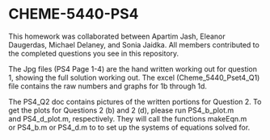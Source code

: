 # CHEME-5440-PS4


This homework was collaborated between Apartim Jash, Eleanor Daugerdas, Michael Delaney, and Sonia Jaidka. 
All members contributed to the completed questions you see in this repository. 

The Jpg files (PS4 Page 1-4) are the hand written working out for question 1, showing the full solution working out. 
The excel (Cheme_5440_Pset4_Q1) file contains the raw numbers and graphs for 1b through 1d.

The PS4_Q2 doc contains pictures of the written portions for Question 2.
To get the plots for Questions 2 (b) and 2 (d), please run PS4_b_plot.m and PS4_d_plot.m, respectively. 
They will call the functions makeEqn.m or PS4_b.m or PS4_d.m to to set up the systems of equations solved for. 

